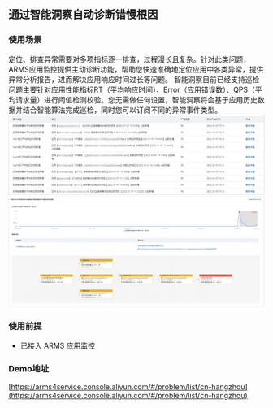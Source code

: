 ## **通过智能洞察自动诊断错慢根因**

### 使用场景
定位、排查异常需要对多项指标逐一排查，过程漫长且复杂。针对此类问题，ARMS应用监控提供主动诊断功能，帮助您快速准确地定位应用中各类异常，提供异常分析报告，进而解决应用响应时间过长等问题。
智能洞察目前已经支持巡检问题主要针对应用性能指标RT（平均响应时间）、Error（应用错误数）、QPS（平均请求量）进行阈值检测校验。您无需做任何设置，智能洞察将会基于应用历史数据并结合智能算法完成巡检，同时您可以订阅不同的异常事件类型。
![picture 6](./img/appMonitoring6.png)
![picture 7](./img/appMonitoring7.png)
### 使用前提

- 已接入 ARMS 应用监控
### Demo地址
[https://arms4service.console.aliyun.com/#/problem/list/cn-hangzhou](https://arms4service.console.aliyun.com/#/problem/list/cn-hangzhou)
